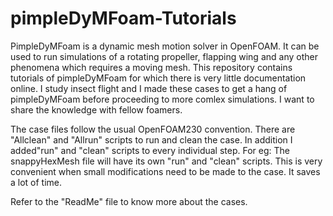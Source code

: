 pimpleDyMFoam-Tutorials
=======================

PimpleDyMFoam is a dynamic mesh motion solver in OpenFOAM. It can be used to run simulations of a rotating propeller, flapping wing and any other phenomena which requires a moving mesh. This repository contains tutorials of pimpleDyMFoam for which there is very little documentation online. I study insect flight and I made these cases to get a hang of pimpleDyMFoam before proceeding to more comlex simulations. I want to share the knowledge with fellow foamers.

The case files follow the usual OpenFOAM230 convention. There are "Allclean" and "Allrun" scripts to run and clean the case. In addition I added"run" and "clean" scripts to every individual step. For eg: The snappyHexMesh file will have its own "run" and "clean" scripts. This is very convenient when small modifications need to be made to the case. It saves a lot of time.

Refer to the "ReadMe" file to know more about the cases. 
